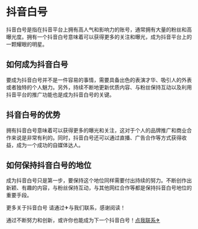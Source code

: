 # 抖音白号

抖音白号是指在抖音平台上拥有高人气和影响力的账号，通常拥有大量的粉丝和高曝光度。拥有一个抖音白号意味着可以获得更多的关注和曝光，成为抖音平台上的一颗耀眼的明星。

## 如何成为抖音白号

要成为抖音白号并不是一件容易的事情，需要具备出色的表演才华、吸引人的外表或者独特的个人魅力。另外，持续不断地更新优质内容、与粉丝保持互动以及利用抖音平台的推广功能也是成为抖音白号的关键。

## 抖音白号的优势

拥有抖音白号意味着可以获得更多的曝光和关注，这对于个人的品牌推广和商业合作来说是非常有利的。同时，抖音白号还可以通过直播、广告合作等方式获得收益，成为一个成功的自媒体达人。

## 如何保持抖音白号的地位

成为抖音白号只是第一步，要保持这个地位同样需要付出持续的努力。不断创作出新颖、有趣的内容，与粉丝保持互动，与其他网红合作等都是保持抖音白号地位的重要手段。

更多关于抖音白号 请通过✈与我们联系，感谢阅读！

通过不断努力和创新，或许你也能成为下一个抖音白号！[点我联系✈](https://app.k02.cc)